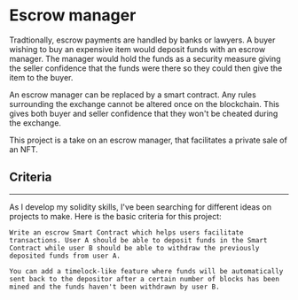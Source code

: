 # Escrow manager

Tradtionally, escrow payments are handled by banks or lawyers. A buyer wishing to buy an expensive item would deposit funds with an escrow manager. The manager would hold the funds as a security measure giving the seller confidence that the funds were there so they could then give the item to the buyer.

An escrow manager can be replaced by a smart contract. Any rules surrounding the exchange cannot be altered once on the blockchain. This gives both buyer and seller confidence that they won't be cheated during the exchange.

This project is a take on an escrow manager, that facilitates a private sale of an NFT.
## Criteria
___
 As I develop my solidity skills, I've been searching for different ideas on projects to make. Here is the basic criteria for this project:


```
Write an escrow Smart Contract which helps users facilitate transactions. User A should be able to deposit funds in the Smart Contract while user B should be able to withdraw the previously deposited funds from user A.

You can add a timelock-like feature where funds will be automatically sent back to the depositor after a certain number of blocks has been mined and the funds haven't been withdrawn by user B.
```